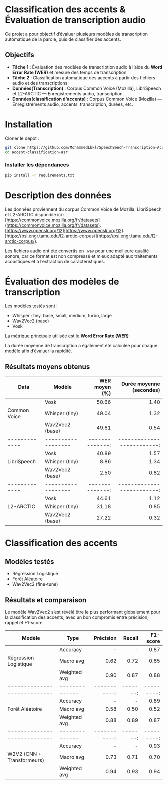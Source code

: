 # Classification des accents & Évaluation de transcription audio

Ce projet a pour objectif d’évaluer plusieurs modèles de transcription automatique de la parole, puis de classifier des accents.

## Objectifs

- **Tâche 1** : Évaluation des modèles de transcription audio à l’aide du **Word Error Rate (WER)** et mesure des temps de transcription
- **Tâche 2** : Classification automatique des accents à partir des fichiers audio et des transcriptions
- **Données(Transcription)** : Corpus Common Voice (Mozilla), LibriSpeech et L2-ARCTIC — Enregistrements audio, transcription.
- **Données(classification d'accents)** : Corpus Common Voice (Mozilla) — Enregistrements audio, accents, transcription, durées, etc.

# Installation

Cloner le dépôt :  
```bash
git clone https://github.com/MohammedLbkl/SpeechBench-Transcription-Accent-Classification-Evaluation
cd accent-classification-asr
```
### Installer les dépendances

```bash
pip install -r requirements.txt
```

# Description des données

Les données proviennent du corpus Common Voice de Mozilla, LibriSpeech et L2-ARCTIC disponible ici :  
[https://commonvoice.mozilla.org/fr/datasets](https://commonvoice.mozilla.org/fr/datasets).  
[https://www.openslr.org/12](https://www.openslr.org/12).  
[https://psi.engr.tamu.edu/l2-arctic-corpus/](https://psi.engr.tamu.edu/l2-arctic-corpus/).    


Les fichiers audio ont été convertis en `.wav` pour une meilleure qualité sonore, car ce format est non compressé et mieux adapté aux traitements acoustiques et à l’extraction de caractéristiques.

# Évaluation des modèles de transcription

Les modèles testés sont :  
- Whisper : tiny, base, small, medium, turbo, large  
- Wav2Vec2 (base)
- Vosk  

La métrique principale utilisée est le **Word Error Rate (WER)**

La durée moyenne de transcription a également été calculée pour chaque modèle afin d’évaluer la rapidité.

## Résultats moyens obtenus

|    Data      | Modèle           | WER moyen (%) | Durée moyenne (secondes) |
| -------------|------------------|--------------:|-------------------------:|
|              | Vosk             |         50.66 |                     1.40 |
| Common Voice | Whisper (tiny)   |         49.04 |                     1.32 |
|              | Wav2Vec2 (base)  |         49.61 |                     0.54 |
| -------------|------------------|--------------:|-------------------------:|
|              | Vosk             |         40.89 |                     1.57 |
| LibriSpeech  | Whisper (tiny)   |         8.86  |                     1.34 |
|              | Wav2Vec2 (base)  |         2.50  |                     0.82 |
| -------------|------------------|--------------:|-------------------------:|
|              | Vosk             |         44.61 |                     1.12 |
|  L2-ARCTIC   | Whisper (tiny)   |         31.18 |                     0.85 |
|              | Wav2Vec2 (base)  |         27.22 |                     0.32 |


# Classification des accents

## Modèles testés

- Régression Logistique  
- Forêt Aléatoire   
- Wav2Vec2 (fine-tune)

## Résultats et comparaison

Le modèle Wav2Vec2 s’est révélé être le plus performant globalement pour la classification des accents, avec un bon compromis entre précision, rappel et F1-score.

|           Modèle           |     Type     | Précision  | Recall | F1-score |
|----------------------------|--------------|-----------:|-------:|---------:|
|                            | Accuracy     |      -     |    -   |     0.87 |
|    Régression Logistique   | Macro avg    |       0.62 |   0.72 |     0.65 |
|                            | Weighted avg |       0.90 |   0.87 |     0.88 |
|----------------------------|--------------|-----------:|-------:|---------:|
|                            | Accuracy     |      -     |    -   |     0.89 |
|      Forêt Aléatoire       | Macro avg    |       0.58 |   0.50 |     0.52 |
|                            | Weighted avg |       0.88 |   0.89 |     0.87 |
|----------------------------|--------------|-----------:|-------:|---------:|
|                            | Accuracy     |      -     |    -   |     0.93 |
| W2V2 (CNN + Transformeurs) | Macro avg    |       0.73 |   0.71 |     0.70 |
|                            | Weighted avg |       0.94 |   0.93 |     0.94 |

